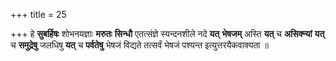 +++
title = 25

+++
हे **सुबर्हिषः** शोभनयज्ञाः **मरुतः** **सिन्धौ** एतत्संज्ञे स्यन्दनशीले नदे **यत्** **भेषजम्** अस्ति **यत्** च **असिक्न्यां** **यत्** च **समुद्रेषु** जलधिषु **यत्** च **पर्वतेषु** भेषजं विद्यते तत्सर्वं भेषजं पश्यन्त इत्युत्तरयैकवाक्यता ॥